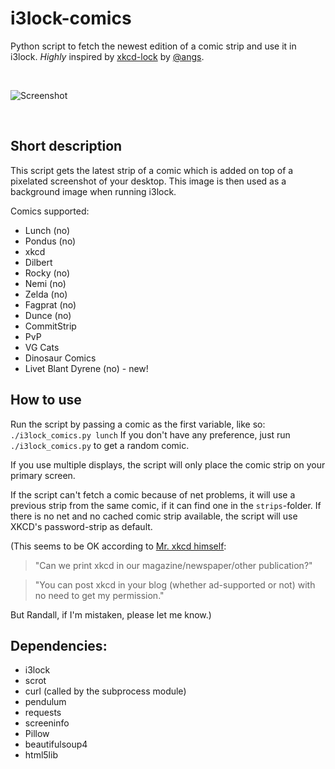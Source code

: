 # i3lock-comics
Python script to fetch the newest edition of a comic strip and use it in i3lock. *Highly* inspired by [xkcd-lock](https://github.com/angs/xkcd-lock) by [@angs](https://github.com/angs).

&nbsp;

![Screenshot](https://cloud.githubusercontent.com/assets/265139/21699961/50057f3a-d39e-11e6-9825-b7f561e9cc14.png)

&nbsp;

## Short description

This script gets the latest strip of a comic which is added on top of a pixelated screenshot of your desktop. This image is then used as a background image when running i3lock.

Comics supported:

- Lunch (no)
- Pondus (no)
- xkcd
- Dilbert
- Rocky (no)
- Nemi (no)
- Zelda (no)
- Fagprat (no)
- Dunce (no)
- CommitStrip
- PvP
- VG Cats
- Dinosaur Comics
- Livet Blant Dyrene (no) - new!

## How to use

Run the script by passing a comic as the first variable, like so: `./i3lock_comics.py lunch`
If you don't have any preference, just run `./i3lock_comics.py` to get a random comic.

If you use multiple displays, the script will only place the comic strip on your primary screen.

If the script can't fetch a comic because of net problems, it will use a previous strip from the same comic, if it can find one in the `strips`-folder.
If there is no net and no cached comic strip available, the script will use XKCD's password-strip as default.

(This seems to be OK according to [Mr. xkcd himself](https://xkcd.com/about):
>"Can we print xkcd in our magazine/newspaper/other publication?"

>"You can post xkcd in your blog (whether ad-supported or not) with no need to get my permission."

But Randall, if I'm mistaken, please let me know.)



## Dependencies:
- i3lock
- scrot
- curl (called by the subprocess module)
- pendulum
- requests
- screeninfo
- Pillow
- beautifulsoup4
- html5lib
